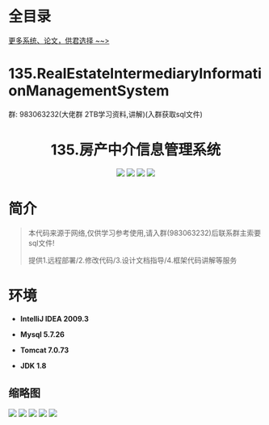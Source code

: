 # 全目录

[更多系统、论文，供君选择 ~~>](https://www.yuque.com/wisebit/blog)

# 135.RealEstateIntermediaryInformationManagementSystem

<p>群: 983063232(大佬群 2TB学习资料,讲解)(入群获取sql文件)</p>

<p><h1 align="center">135.房产中介信息管理系统</h1></p>


<p align="center">
	<img src="https://img.shields.io/badge/jdk-1.8-orange.svg"/>
    <img src="https://img.shields.io/badge/spring-5.x-lightgrey.svg"/>
    <img src="https://img.shields.io/badge/springmvc-3.x-blue.svg"/>
    <img src="https://img.shields.io/badge/mybatis-5.x-yellow.svg"/>
</p>

# 简介


> 本代码来源于网络,仅供学习参考使用,请入群(983063232)后联系群主索要sql文件!
>
> 提供1.远程部署/2.修改代码/3.设计文档指导/4.框架代码讲解等服务





# 环境

- <b>IntelliJ IDEA 2009.3</b>

- <b>Mysql 5.7.26</b>

- <b>Tomcat 7.0.73</b>

- <b>JDK 1.8</b>




## 缩略图

![](https://bitwise.oss-cn-heyuan.aliyuncs.com/2024/9/10/03acbef2-54f9-4452-b657-53fd263b391d.png)
![](https://bitwise.oss-cn-heyuan.aliyuncs.com/2024/9/10/3046f362-8003-41e4-af71-9ca92a9cf155.png)
![](https://bitwise.oss-cn-heyuan.aliyuncs.com/2024/9/10/bd7cb08f-e29a-4129-a0e3-3abf5bf5c574.png)
![](https://bitwise.oss-cn-heyuan.aliyuncs.com/2024/9/10/22467614-3eba-4216-b50a-be5c5d6270f3.png)
![](https://bitwise.oss-cn-heyuan.aliyuncs.com/2024/9/10/0377b115-97c6-43e9-bb11-aaf839dc9da5.png)


